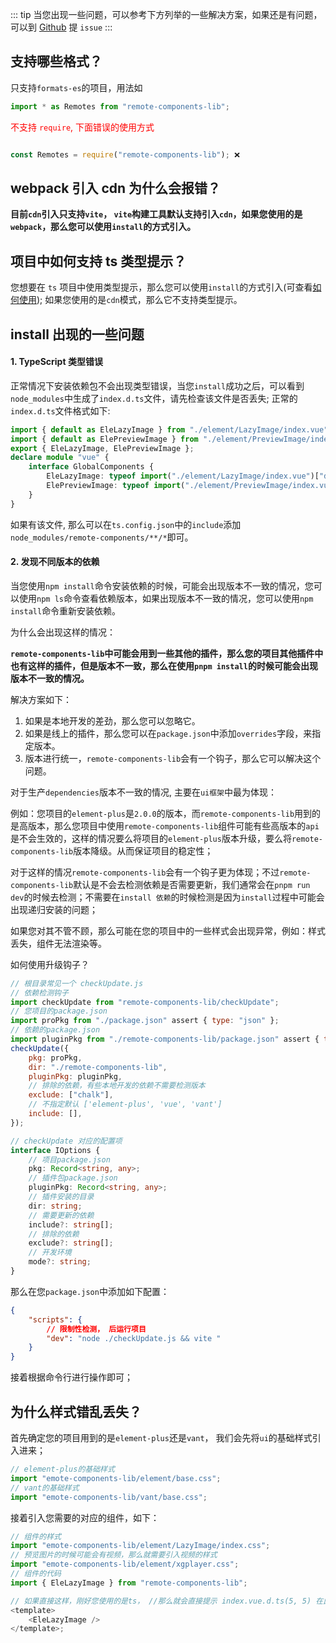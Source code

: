 ::: tip
当您出现一些问题，可以参考下方列举的一些解决方案，如果还是有问题，可以到 [Github](https://github.com/wangxiaoze-view/remote-components-lib/issues) 提 `issue`
:::

## 支持哪些格式？

只支持`formats-es`的项目，用法如

```ts
import * as Remotes from "remote-components-lib";
```

<font color="red">不支持 `require`, 下面错误的使用方式</font>

```ts

const Remotes = require("remote-components-lib"); ❌
```

## webpack 引入 cdn 为什么会报错？

**目前`cdn`引入只支持`vite`， `vite`构建工具默认支持引入`cdn`，如果您使用的是`webpack`，那么您可以使用`install`的方式引入。**

## 项目中如何支持 ts 类型提示？

您想要在 `ts` 项目中使用类型提示，那么您可以使用`install`的方式引入(可查看[如何使用](/personal/remote-components-lib/info#使用)); 如果您使用的是`cdn`模式，那么它不支持类型提示。

## install 出现的一些问题

#### 1. TypeScript 类型错误

正常情况下安装依赖包不会出现类型错误，当您`install`成功之后，可以看到`node_modules`中生成了`index.d.ts`文件，请先检查该文件是否丢失; 正常的`index.d.ts`文件格式如下:

```ts
import { default as EleLazyImage } from "./element/LazyImage/index.vue";
import { default as ElePreviewImage } from "./element/PreviewImage/index.vue";
export { EleLazyImage, ElePreviewImage };
declare module "vue" {
	interface GlobalComponents {
		EleLazyImage: typeof import("./element/LazyImage/index.vue")["default"];
		ElePreviewImage: typeof import("./element/PreviewImage/index.vue")["default"];
	}
}
```

如果有该文件, 那么可以在`ts.config.json`中的`include`添加`node_modules/remote-components/**/*`即可。

#### 2. 发现不同版本的依赖

当您使用`npm install`命令安装依赖的时候，可能会出现版本不一致的情况，您可以使用`npm ls`命令查看依赖版本，如果出现版本不一致的情况，您可以使用`npm install`命令重新安装依赖。

为什么会出现这样的情况：

**`remote-components-lib`中可能会用到一些其他的插件，那么您的项目其他插件中也有这样的插件，但是版本不一致，那么在使用`pnpm install`的时候可能会出现版本不一致的情况。**

解决方案如下：

1. 如果是本地开发的差劲，那么您可以忽略它。
2. 如果是线上的插件，那么您可以在`package.json`中添加`overrides`字段，来指定版本。
3. 版本进行统一，`remote-components-lib`会有一个钩子，那么它可以解决这个问题。

对于生产`dependencies`版本不一致的情况, 主要在`ui框架`中最为体现：

例如：您项目的`element-plus`是`2.0.0`的版本，而`remote-components-lib`用到的是高版本，那么您项目中使用`remote-components-lib`组件可能有些高版本的`api`是不会生效的，这样的情况要么将项目的`element-plus`版本升级，要么将`remote-components-lib`版本降级。从而保证项目的稳定性；

对于这样的情况`remote-components-lib`会有一个钩子更为体现；不过`remote-components-lib`默认是不会去检测依赖是否需要更新，我们通常会在`pnpm run dev`的时候去检测；不需要在`install 依赖`的时候检测是因为`install`过程中可能会出现递归安装的问题；

如果您对其不管不顾，那么可能在您的项目中的一些样式会出现异常，例如：样式丢失，组件无法渲染等。

如何使用升级钩子？

```js
// 根目录常见一个 checkUpdate.js
// 依赖检测钩子
import checkUpdate from "remote-components-lib/checkUpdate";
// 您项目的package.json
import proPkg from "./package.json" assert { type: "json" };
// 依赖的package.json
import pluginPkg from "./remote-components-lib/package.json" assert { type: "json" };
checkUpdate({
	pkg: proPkg,
	dir: "./remote-components-lib",
	pluginPkg: pluginPkg,
	// 排除的依赖，有些本地开发的依赖不需要检测版本
	exclude: ["chalk"],
	// 不指定默认 ['element-plus', 'vue', 'vant']
	include: [],
});
```

```ts
// checkUpdate 对应的配置项
interface IOptions {
	// 项目package.json
	pkg: Record<string, any>;
	// 插件包package.json
	pluginPkg: Record<string, any>;
	// 插件安装的目录
	dir: string;
	// 需要更新的依赖
	include?: string[];
	// 排除的依赖
	exclude?: string[];
	// 开发环境
	mode?: string;
}
```

那么在您`package.json`中添加如下配置：

```json
{
	"scripts": {
		// 限制性检测， 后运行项目
		"dev": "node ./checkUpdate.js && vite "
	}
}
```

接着根据命令行进行操作即可；

## 为什么样式错乱丢失？

首先确定您的项目用到的是`element-plus`还是`vant`， 我们会先将`ui`的基础样式引入进来；

```ts
// element-plus的基础样式
import "emote-components-lib/element/base.css";
// vant的基础样式
import "emote-components-lib/vant/base.css";
```

接着引入您需要的对应的组件，如下：

```ts
// 组件的样式
import "emote-components-lib/element/LazyImage/index.css";
// 预览图片的时候可能会有视频，那么就需要引入视频的样式
import "emote-components-lib/element/xgplayer.css";
// 组件的代码
import { EleLazyImage } from "remote-components-lib";

// 如果直接这样，刚好您使用的是ts， //那么就会直接提示 index.vue.d.ts(5, 5) 在此处声明了 "image"。 image是必填项
<template>
	<EleLazyImage />
</template>;
```
